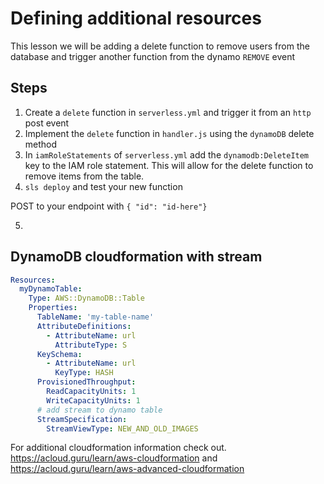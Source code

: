 # Defining additional resources

This lesson we will be adding a delete function to remove users from the database and trigger another function from the dynamo `REMOVE` event

## Steps

1. Create a `delete` function in `serverless.yml` and trigger it from an `http` post event
2. Implement the `delete` function in `handler.js` using the `dynamoDB` delete method
3. In `iamRoleStatements` of `serverless.yml` add the `dynamodb:DeleteItem` key to the IAM role statement. This will allow for the delete function to remove items from the table.
4. `sls deploy` and test your new function

  POST to your endpoint with `{ "id": "id-here"}`

5.

## DynamoDB cloudformation with stream

```yml
Resources:
  myDynamoTable:
    Type: AWS::DynamoDB::Table
    Properties:
      TableName: 'my-table-name'
      AttributeDefinitions:
        - AttributeName: url
          AttributeType: S
      KeySchema:
        - AttributeName: url
          KeyType: HASH
      ProvisionedThroughput:
        ReadCapacityUnits: 1
        WriteCapacityUnits: 1
      # add stream to dynamo table
      StreamSpecification:
        StreamViewType: NEW_AND_OLD_IMAGES
```

For additional cloudformation information check out. https://acloud.guru/learn/aws-cloudformation and https://acloud.guru/learn/aws-advanced-cloudformation

